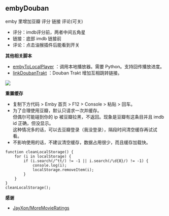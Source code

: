 ## embyDouban

emby 里增加豆瓣 评分 链接 评论(可关)

- 评分：imdb评分前，两者中间五角星
- 链接：底部 imdb 链接前
- 评论：点击油猴插件后能看到开关

**其他相关脚本**

* [embyToLocalPlayer](https://greasyfork.org/zh-CN/scripts/448648-embytolocalplayer)
  ：调用本地播放器。需要 Python。支持回传播放进度。
* [linkDoubanTrakt](https://greasyfork.org/zh-CN/scripts/449899-linkdoubantrakt)
  ：Douban Trakt 增加互相跳转链接。

![](https://github.com/kjtsune/embyToLocalPlayer/raw/main/embyDouban/embyDouban.jpg)

**重置缓存**

* 复制下方代码 > Emby 首页 > F12 > Console > 粘贴 > 回车。  
* 为了合理使用豆瓣，默认只请求一次并缓存。  
  但偶尔可能碰到你的 ip 被豆瓣拉黑，不返回。现象是豆瓣有这条目并且 imdb id 正确，但没显示。  
  这种情况多的话，可以去豆瓣登录（我没登录），隔段时间清空缓存再试试看。
* 不影响使用的话，不建议清空缓存，数据占用很少，而且缓存加载快。

```
function cleanLocalStorage() {
    for (i in localStorage) {
        if (i.search(/^tt/) != -1 || i.search(/\d{8}/) != -1) {
            console.log(i);
            localStorage.removeItem(i);
        }
    }
}
cleanLocalStorage();
```

**感谢**

- [JayXon/MoreMovieRatings](https://github.com/JayXon/MoreMovieRatings)

